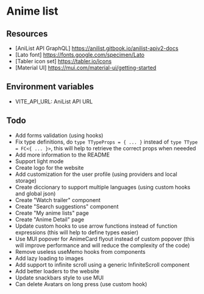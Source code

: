 # Anime list

## Resources

- [AniList API GraphQL] https://anilist.gitbook.io/anilist-apiv2-docs
- [Lato font] https://fonts.google.com/specimen/Lato
- [Tabler icon set] https://tabler.io/icons
- [Material UI] https://mui.com/material-ui/getting-started

## Environment variables

- VITE_API_URL: AniList API URL

## Todo

- Add forms validation (using hooks)
- Fix type definitions, do ```type TTypeProps = { ... }``` instead of ```type TType = FC<{ ... }>```, this will help to retrieve the correct props when neeeded
- Add more information to the README
- Support light mode
- Create logo for the website
- Add customization for the user profile (using providers and local storage)
- Create diccionary to support multiple languages (using custom hooks and global json)
- Create "Watch trailer" component
- Create "Search suggestions" component
- Create "My anime lists" page
- Create "Anime Detail" page
- Update custom hooks to use arrow functions instead of function expressions (this will help to define types easier)
- Use MUI popover for AnimeCard flyout instead of custom popover (this will improve performance and will reduce the complexity of the code)
- Remove useless useMemo hooks from components
- Add lazy loading to images
- Add support to infinite scroll using a generic InfiniteScroll component 
- Add better loaders to the website
- Update snackbars style to use MUI
- Can delete Avatars on long press (use custom hook)